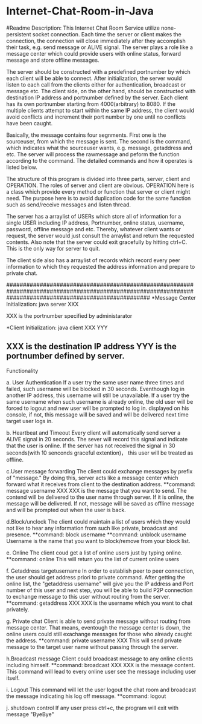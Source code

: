 # Internet-Chat-Room-in-Java
#Readme
Description:
This Internet Chat Room Service utilize none-persistent socket connection. Each time the server or client makes the connection, the connection will close immediately after they accomplish their task, e.g. send message or ALIVE signal. The server plays a role like a message center which could provide users with online status, forward message and store offline messages.

The server should be constructed with a predefined portnumber by which each client will be able to connect. After initialization, the server would listen to each call from the clients either for authentication, broadcast or message etc. The client side, on the other hand, should be constructed with destination IP address and portnumber defined by the server. Each client has its own portnumber starting from 4000(arbitrary) to 8080. If the multiple clients attempt to start within the same IP address, the client would avoid conflicts and increment their port number by one until no conflicts have been caught.

Basically, the message contains four segnments. First one is the sourceuser, from which the message is sent. The second is the command, which indicates what the sourceuser wants, e.g. message, getaddress and etc. The server will process the rawmessage and peform the function according to the command. The detailed commands and how it operates is listed below.

The structure of this program is divided into three parts, server, client and OPERATION. The roles of server and client are obvious. OPERATION here is a class which provide every method or function that server or client might need. The purpose here is to avoid duplication code for the same function such as send/receive messages and listen thread.

The server has a arraylist of USERs which store all of information for a single USER including IP address, Portnumber, online status, username, password, offline message and etc. Thereby, whatever client wants or request, the server would just consult the arraylist and return the requested contents. Also note that the server could exit gracefully by hitting ctrl+C. This is the only way for server to quit. 

The client side also has a arraylist of records which record every peer information to which they requested the address information and prepare to private chat.


###########################################################################################################################################################
*Message Center Initialization: java server XXX

XXX is the portnumber specified by administarator

*Client Initialization: java client XXX YYY

XXX is the destination IP address
YYY is the portnumber defined by server.
-----------------------------------------------------------------------------------------------------------------------------------------------------------
Functionality 

a. User Authentication
If a user try the same user name three times and failed, such username will be blocked in 30 seconds. Eventhough log in another IP address, this username will still be unavailable. 
If a user try the same username when such username is already online, the old user will be forced to logout and new user will be prompted to log in.
displayed on his console, if not, this message will be saved and will be delivered next time target user logs in. 

b. Heartbeat and Timeout
Every client will automatically send server a ALIVE signal in 20 seconds. The sever will record this signal and indicate that the user is online. If the server has not received the signal in 30 seconds(with 10 senconds graceful extention)， this user will be treated as offline.

c.User message forwarding 
The client could exchange messages by prefix of "message." By doing this, server acts like a message center which forward what it receives from client to the destination address. 
**command: message username XXX 
XXX is the message that you want to send. The contend will be delivered to the user name through server. If it is online, the message will be delivered. If not, message will be saved as offline message and will be prompted out when the user is back.

d.Block/unclock
The client could maintain a list of users which they would not like to hear any information from such like private, broadcast and presence.
**command: block username
**command: unblock username
Username is the name that you want to block/remove from your block list.

e. Online
The client coud get a list of online users just by typing online.
**command: online
This will return you the list of current online users

f. Getaddress targetusername
In order to establish peer to peer connection, the user should get address priori to private command. 
After getting the online list, the "getaddress username" will give you the IP address and Port number of this user and next step, you will be able to build P2P connection to exchange message to this user without routing from the server.
**command: getaddress XXX
XXX is the username which you want to chat privately.

g. Private chat
Client is able to send private message without routing from message center. That means, eventough the message center is down, the online users could still exachange messages for those who already caught the address.
**command: private username XXX
This will send private message to the target user name without passing through the server.

h.Broadcast message
Client could broadcast message to any online clients including himself. 
**command: broadcast XXX
XXX is the message content. This command will lead to every online user see the message including user itself.

i. Logout
This command will let the user logout the chat room and broadcast the message indicating his log off message.
**command: logout

j. shutdown control
If any user press ctrl+c, the program will exit with message "ByeBye"

